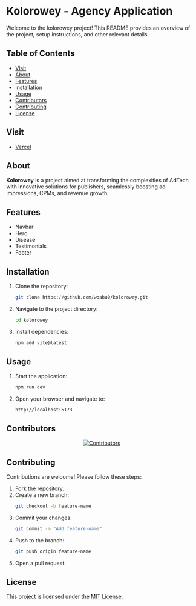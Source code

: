 # Kolorowey - Agency Application

Welcome to the kolorowey project! This README provides an overview of the project, setup instructions, and other relevant details.

## Table of Contents

- [Visit](#visit)
- [About](#about)
- [Features](#features)
- [Installation](#installation)
- [Usage](#usage)
- [Contributors](#contributors)
- [Contributing](#contributing)
- [License](#license)

## Visit

- [Vercel](https://kolorowey0.vercel.app/)

## About

**Kolorowey** is a project aimed at transforming the complexities of AdTech with innovative solutions for publishers, seamlessly boosting ad impressions, CPMs, and revenue growth.

## Features

- Navbar
- Hero
- Disease
- Testimonials
- Footer

## Installation

1. Clone the repository:
   ```bash
   git clone https://github.com/woabu0/kolorowey.git
   ```
2. Navigate to the project directory:
   ```bash
   cd kolorowey
   ```
3. Install dependencies:
   ```bash
   npm add vite@latest
   ```

## Usage

1. Start the application:
   ```bash
   npm run dev
   ```
2. Open your browser and navigate to:
   ```
   http://localhost:5173
   ```

## Contributors

<p align="center">
  <a href="https://github.com/woabu0/kolorowey/graphs/contributors">
    <img src="https://contrib.rocks/image?repo=woabu0/kolorowey" alt="Contributors" />
  </a>
</p>

## Contributing

Contributions are welcome! Please follow these steps:

1. Fork the repository.
2. Create a new branch:
   ```bash
   git checkout -b feature-name
   ```
3. Commit your changes:
   ```bash
   git commit -m "Add feature-name"
   ```
4. Push to the branch:
   ```bash
   git push origin feature-name
   ```
5. Open a pull request.

## License

This project is licensed under the [MIT License](LICENSE).
